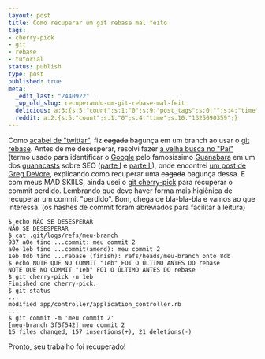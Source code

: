 ```yaml
---
layout: post
title: Como recuperar um git rebase mal feito
tags:
- cherry-pick
- git
- rebase
- tutorial
status: publish
type: post
published: true
meta:
  _edit_last: "2440922"
  _wp_old_slug: recuperando-um-git-rebase-mal-feit
  delicious: a:3:{s:5:"count";s:1:"0";s:9:"post_tags";s:0:"";s:4:"time";s:10:"1298691153";}
  reddit: a:2:{s:5:"count";s:1:"0";s:4:"time";s:10:"1325090359";}
---
```

Como [acabei de "twittar"](http://twitter.com/tinogomes/status/2791755806), fiz <del datetime="2009-07-23T04:05:14+00:00">cagada</del> bagunça em um branch ao usar o [git rebase](http://www.kernel.org/pub/software/scm/git/docs/git-rebase.html). Antes de me desesperar, resolvi fazer [a velha busca no "Pai"](http://www.google.com.br/search?hl=pt-BR&amp;q=recover+git+rebase&amp;btnG=Pesquisa+Google&amp;meta=&amp;aq=f&amp;oq=) (termo usado para identificar o [Google](http://www.google.com.br) pelo famosíssimo [Guanabara](http://www.guanabara.info/sobr/) em um dos [guanacasts](http://www.guanabara.info/category/casts/podcast/guanacast-podcast/) sobre SEO ([parte I](http://www.guanabara.info/2009/04/guanacast-61-tecnicas-de-seo-parte-i/) e [ parte II](http://www.guanabara.info/2009/05/guanacast-62-tecnicas-de-seo-parte-ii/)), onde encontrei [um post de Greg DeVore](http://bluemangolearning.com/blog/2009/03/recovering-from-a-disastrous-git-rebase-mistake/), explicando como recuperar uma <del datetime="2009-07-23T04:05:14+00:00">cagada</del> bagunça dessa. E com meus MAD SKIILS, ainda usei o [git cherry-pick](http://www.kernel.org/pub/software/scm/git/docs/git-cherry-pick.html) para recuperar o commit perdido. Lembrando que deve haver forma mais higiênica de recuperar um commit "perdido". Bom, chega de bla-bla-bla e vamos ao que interessa. (os hashes de commit foram abreviados para facilitar a leitura)

	$ echo NÃO SE DESESPERAR
	NÃO SE DESESPERAR
	$ cat .git/logs/refs/meu-branch
	937 a0e tino ...commit: meu commit 2
	a0e 1eb tino ...commit(amend): meu commit 2
	1eb 8db tino ...rebase (finish): refs/heads/meu-branch onto 8db
	$ echo NOTE QUE NO COMMIT "1eb" FOI O ÚLTIMO ANTES DO rebase
	NOTE QUE NO COMMIT "1eb" FOI O ÚLTIMO ANTES DO rebase
	$ git cherry-pick -n 1eb
	Finished one cherry-pick.
	$ git status
	...
	modified app/controller/application_controller.rb
	...
	$ git commit -m 'meu commit 2'
	[meu-branch 3f5f542] meu commit 2
	15 files changed, 157 insertions(+), 21 deletions(-)

Pronto, seu trabalho foi recuperado!
